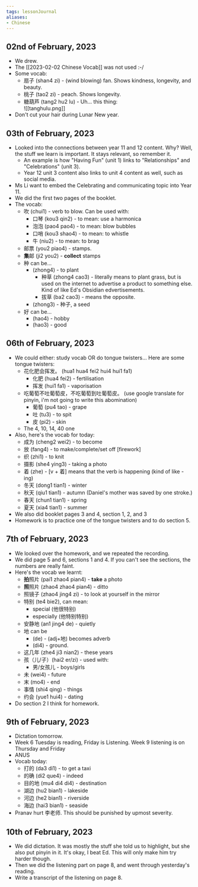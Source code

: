 ```yaml
---
tags: lessonJournal 
aliases:
- Chinese
---
```


## 02nd of February, 2023

- We drew.
- The [[2023-02-02 Chinese Vocab]] was not used :-/
- Some vocab:
    - 扇子 (shan4 zi) - (wind blowing) fan. Shows kindness, longevity, and beauty.
    - 桃子 (tao2 zi) - peach. Shows longevity.
    - 糖葫芦 (tang2 hu2 lu) - Uh... this thing:  
      ![[tanghulu.png]]
- Don't cut your hair during Lunar New year.

## 03th of February, 2023

- Looked into the connections between year 11 and 12 content. Why? Well, the stuff we learn is important. It stays relevant, so remember it.
    - An example is how "Having Fun" (unit 1) links to "Relationships" and "Celebrations" (unit 3).
    - Year 12 unit 3 content also links to unit 4 content as well, such as social media.
- Ms Li want to embed the Celebrating and communicating topic into Year 11.
- We did the first two pages of the booklet.
- The vocab:
    - 吹 (chui1) - verb to blow. Can be used with:
        - 口琴 (kou3 qin2) - to mean: use a harmonica
        - 泡泡 (pao4 pao4) - to mean: blow bubbles
        - 口哨 (kou3 shao4) - to mean: to whistle
        - 牛 (niu2) - to mean: to brag
    - 邮票 (you2 piao4) - stamps.
    - **集**邮 (ji2 you2) - **collect** stamps
    - 种 can be...
        - (zhong4) - to plant
            - 种草 (zhong4 cao3) - literally means to plant grass, but is used on the internet to advertise a product to something else. Kind of like Ed's Obsidian edvertisements.
            - 拔草 (ba2 cao3) - means the opposite.
        - (zhong3) - 种子, a seed
    - 好 can be...
        - (hao4) - hobby
        - (hao3) - good

## 06th of February, 2023

- We could either: study vocab OR do tongue twisters... Here are some tongue twisters:
    - 花化肥会挥发。 (hua1 hua4 fei2 hui4 hui1 fa1)
        - 化肥 (hua4 fei2) - fertilisation
        - 挥发 (hui1 fa1) - vaporisation
    - 吃葡萄不吐葡萄皮，不吃葡萄到吐葡萄皮。 (use google translate for pinyin, i'm not going to write this abomination)
        - 葡萄 (pu4 tao) - grape
        - 吐 (tu3) - to spit
        - 皮 (pi2) - skin
    - The 4, 10, 14, 40 one
- Also, here's the vocab for today:
    - 成为 (cheng2 wei2) - to become
    - 放 (fang4) - to make/complete/set off [firework]
    - 织 (zhi1) - to knit
    - 摄影 (she4 ying3) - taking a photo
    - 着 (zhe) - [v + 着] means that the verb is happening (kind of like -ing)
    - 冬天 (dong1 tian1) - winter
    - 秋天 (qiu1 tian1) - autumn (Daniel's mother was saved by one stroke.)
    - 春天 (chun1 tian1) - spring
    - 夏天 (xia4 tian1) - summer
- We also did booklet pages 3 and 4, section 1, 2, and 3
- Homework is to practice one of the tongue twisters and to do section 5.

## 7th of February, 2023

- We looked over the homework, and we repeated the recording.
- We did page 5 and 6, sections 1 and 4. If you can't see the sections, the numbers are really faint.
- Here's the vocab we learnt:
    - **拍**照片 (pai1 zhao4 pian4) - **take** a photo
    - **照**照片 (zhao4 zhao4 pian4) - ditto
    - 照镜子 (zhao4 jing4 zi) - to look at yourself in the mirror
    - 特别 (te4 bie2), can mean:
        - special (他很特别)
        - especially (他特别特别)
    - 安静地 (an1 jing4 de) - quietly
    - 地 can be
        - (de) - (adj+地) becomes adverb
        - (di4) - ground.
    - 这几年 (zhe4 ji3 nian2) - these years
    - 孩（儿/子）(hai2 er/zi) - used with:
        - 男/女孩儿 - boys/girls
    - 未 (wei4) - future
    - 末 (mo4) - end
    - 事情 (shi4 qing) - things
    - 约会 (yue1 hui4) - dating
- Do section 2 I think for homework.

## 9th of February, 2023

- Dictation tomorrow.
- Week 6 Tuesday is reading, Friday is Listening. Week 9 listening is on Thursday and Friday
- ANUS
- Vocab today:
    - 打的 (da3 di1) - to get a taxi
    - 的确 (di2 que4) - indeed
    - 目的地 (mu4 di4 di4) - destination
    - 湖边 (hu2 bian1) - lakeside
    - 河边 (he2 bian1) - riverside
    - 海边 (hai3 bian1) - seaside
- Pranav hurt 李老师. This should be punished by upmost severity.

## 10th of February, 2023

- We did dictation. It was mostly the stuff she told us to highlight, but she also put pinyin in it. It's okay, I beat Ed. This will only make him try harder though.
- Then we did the listening part on page 8, and went through yesterday's reading.
- Write a transcript of the listening on page 8.
